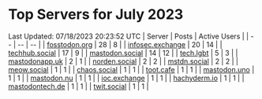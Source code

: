 # Top Servers for July 2023
Last Updated: 07/18/2023 20:23:52 UTC
| Server | Posts | Active Users |
| -- | -- | -- |
| [fosstodon.org](https://fosstodon.org/tags/PowerShell) | 28 | 8 |
| [infosec.exchange](https://infosec.exchange/tags/PowerShell) | 20 | 14 |
| [techhub.social](https://techhub.social/tags/PowerShell) | 17 | 9 |
| [mastodon.social](https://mastodon.social/tags/PowerShell) | 14 | 12 |
| [tech.lgbt](https://tech.lgbt/tags/PowerShell) | 5 | 3 |
| [mastodonapp.uk](https://mastodonapp.uk/tags/PowerShell) | 2 | 1 |
| [norden.social](https://norden.social/tags/PowerShell) | 2 | 2 |
| [mstdn.social](https://mstdn.social/tags/PowerShell) | 2 | 2 |
| [meow.social](https://meow.social/tags/PowerShell) | 1 | 1 |
| [chaos.social](https://chaos.social/tags/PowerShell) | 1 | 1 |
| [toot.cafe](https://toot.cafe/tags/PowerShell) | 1 | 1 |
| [mastodon.uno](https://mastodon.uno/tags/PowerShell) | 1 | 1 |
| [mastodon.nu](https://mastodon.nu/tags/PowerShell) | 1 | 1 |
| [ioc.exchange](https://ioc.exchange/tags/PowerShell) | 1 | 1 |
| [hachyderm.io](https://hachyderm.io/tags/PowerShell) | 1 | 1 |
| [mastodontech.de](https://mastodontech.de/tags/PowerShell) | 1 | 1 |
| [twit.social](https://twit.social/tags/PowerShell) | 1 | 1 |
